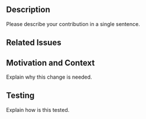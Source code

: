 <!--
Please follow our code of conduct when engaging in the Beman community:
https://github.com/bemanproject/beman/blob/main/docs/CODE_OF_CONDUCT.md
-->

<!--
Thank you for your contribution!

If you are updating project structure or build configs:
- Make sure your contribution does not go against the Beman Standard:
  https://github.com/bemanproject/beman/blob/main/docs/BEMAN_STANDARD.md
- For new CMake arguments / presets: please make sure you added appropriate CI tests.

If you are updating documentations:
- Make sure badges and pictures does not impact readability.

If you are updating any implementation details:
- Make sure you submit appropriate testing.

We encourage small & incremental additions instead of large redesigns.
They are easier and faster to review.
They are also less likely to introduce bugs.

While we do not formally adopt this guide as a standard,
we encourage you to read and consider:
"The CL author’s guide to getting through code review".
https://google.github.io/eng-practices/review/developer/

Regardless, feel free to open a PR on your existing changes.
We appreciate the suggestion and will help out.

Please run pre-commit against your change to comply with our linting rules.
The command to check all files in the directory is:
pre-commit run --all-files
-->

<!-- markdownlint-disable-next-line MD041 -->
## Description

Please describe your contribution in a single sentence.

## Related Issues

<!-- use magic keywords like "fix" to close issues linked to this PR automatically -->

## Motivation and Context

Explain why this change is needed.

## Testing

Explain how is this tested.

<!-- make sure you run pre-commit before opening a PR -->
